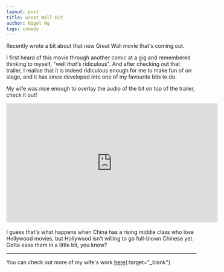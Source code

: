 ```yaml
---
layout: post
title: Great Wall Bit
author: Nigel Ng
tags: comedy
---
```


Recently wrote a bit about that new Great Wall movie that's coming out.

I first heard of this movie through another comic at a gig and remembered thinking
to myself, "well _that's_ ridiculous". And after checking out that trailer, I realise
that it is indeed ridiculous enough for me to make fun of on stage, and it has since
developed into one of my favourite bits to do. 

My wife was nice enough to overlay the audio of the bit on top of the trailer, check it out!

<div class="videoWrapper">
    <iframe width="560" height="315" src="https://www.youtube.com/embed/djeWKPVcpTM?rel=0&amp;showinfo=0" frameborder="0" allowfullscreen></iframe>
</div>

<br />
I guess that's what happens when China has a rising middle class who love Hollywood movies,
but Hollywood isn't willing to go full-blown Chinese yet. Gotta ease them in a little bit, you know?

---
You can check out more of my wife's work [here](http://www.evamsteiner.com/){:target="_blank"}
